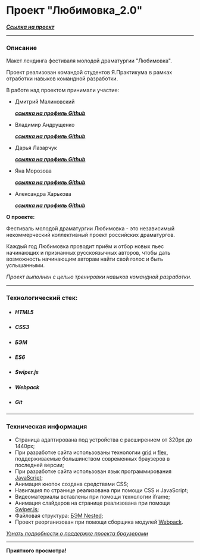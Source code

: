 # Проект "Любимовка_2.0"

***[Cсылка на проект](https://loner789.github.io/lubimovka_2.0/index.html)***
___
### Описание
Макет лендинга фестиваля молодой драматургии "Любимовка".

Проект реализован командой студентов
Я.Практикума в рамках отработки навыков командной
разработки.

В работе над проектом принимали участие:
* Дмитрий Малиновский

    ***[ссылка на профиль Github](https://github.com/Loner789)***
* Владимир Андрущенко

    ***[ссылка на профиль Github](https://github.com/vladimir-andrushchenko2)***
* Дарья Лазарчук

    ***[ссылка на профиль Github](https://github.com/dashalalala24)***
* Яна Морозова

    ***[ссылка на профиль Github](https://github.com/Yanabonne)***
* Александра Харькова

    ***[ссылка на профиль Github](https://github.com/sasha-harkova)***

**О проекте:**

Фестиваль молодой драматургии Любимовка - это независимый некоммерческий коллективный проект российских драматургов.

Каждый год Любимовка проводит приём и отбор новых пьес начинающих и признанных русскоязычных авторов, чтобы дать возможность начинающим авторам  найти свой голос и быть услышанными.

*Проект выполнен с целью тренировки навыков командной разработки.*
___
### Технологический стек:
* ##### HTML5
* ##### CSS3
* ##### БЭМ
* ##### ES6
* ##### Swiper.js
* ##### Webpack
* ##### Git
___
### Техническая информация
* Страница адаптирована под устройства с расширением от 320px до 1440px;
* При разработке сайта использованы технологии [grid](https://developer.mozilla.org/ru/docs/Web/CSS/CSS_Grid_Layout/Basic_Concepts_of_Grid_Layout) и [flex](https://developer.mozilla.org/ru/docs/Learn/CSS/CSS_layout/Flexbox), поддерживаемые большинством современных браузеров в последней версии;
* При разработке сайта использован язык программирования [JavaScript](https://ru.wikipedia.org/wiki/JavaScript);
* Анимация кнопок создана средствами CSS;
* Навигация по странице реализована при помощи CSS и JavaScript;
* Видеоматериалы вставлены при помощи технологии iframe;
* Анимация слайдеров на странице реализована при помощи [Swiper.js](https://swiperjs.com/);
* Файловая структура: [БЭМ Nested](https://ru.bem.info/methodology/filestructure/#nested);
* Проект реорганизован при помощи сборщика модулей [Webpack](https://ru.wikipedia.org/wiki/Webpack).

*[Узнать подробности о поддержке проекта браузерами](https://caniuse.com/?search=grid)*

___
**Приятного просмотра!**
